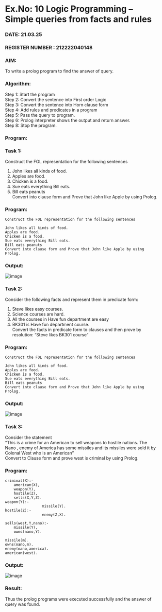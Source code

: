 # Ex.No: 10  Logic Programming –  Simple queries from facts and rules
### DATE:  21.03.25                                                                        
### REGISTER NUMBER : 212222040148
### AIM: 
To write a prolog program to find the answer of query. 
###  Algorithm:
 Step 1: Start the program <br> 
 Step 2: Convert the sentence into First order Logic  <br> 
 Step 3:  Convert the sentence into Horn clause form  <br> 
 Step 4: Add rules and predicates in a program   <br> 
 Step 5:  Pass the query to program. <br> 
 Step 6: Prolog interpreter shows the output and return answer. <br> 
 Step 8:  Stop the program.
### Program:

### Task 1:
Construct the FOL representation for the following sentences <br> 
1.	John likes all kinds of food.  <br> 
2.	Apples are food.  <br> 
3.	Chicken is a food.  <br> 
4.	Sue eats everything Bill eats. <br> 
5.	 Bill eats peanuts  <br> 
   Convert into clause form and Prove that John like Apple by using Prolog. <br> 
### Program:
```
Construct the FOL representation for the following sentences

John likes all kinds of food.
Apples are food.
Chicken is a food.
Sue eats everything Bill eats.
Bill eats peanuts
Convert into clause form and Prove that John like Apple by using Prolog.
```
### Output:
![image](https://github.com/user-attachments/assets/fa3838df-59a6-4cc4-808c-b528801448a8)

### Task 2:
Consider the following facts and represent them in predicate form: <br>              
1.	Steve likes easy courses. <br> 
2.	Science courses are hard. <br> 
3. All the courses in Have fun department are easy <br> 
4. BK301 is Have fun department course.<br> 
Convert the facts in predicate form to clauses and then prove by resolution: “Steve likes BK301 course”<br> 

### Program:
```
Construct the FOL representation for the following sentences

John likes all kinds of food.
Apples are food.
Chicken is a food.
Sue eats everything Bill eats.
Bill eats peanuts
Convert into clause form and Prove that John like Apple by using Prolog.
```

### Output:
![image](https://github.com/user-attachments/assets/7c9bbae4-9508-4d7d-95d7-71e1b86b37d4)

### Task 3:
Consider the statement <br> 
“This is a crime for an American to sell weapons to hostile nations. The Nano , enemy of America has some missiles and its missiles were sold it by Colonal West who is an American” <br> 
Convert to Clause form and prove west is criminal by using Prolog.<br> 
### Program:
```
criminal(X):-
	american(X),
	weapon(Y),
	hostile(Z),
	sells(X,Y,Z).
weapon(Y):-
                 missile(Y).
hostile(Z):-
                 enemy(Z,X).

sells(west,Y,nano):-
	missile(Y),
	owns(nano,Y).

missile(m).
owns(nano,m).
enemy(nano,america).
american(west).
```
### Output:
![image](https://github.com/user-attachments/assets/66ae2a9b-a9be-42fa-bc39-18cbe124b5c7)

### Result:
Thus the prolog programs were executed successfully and the answer of query was found.
